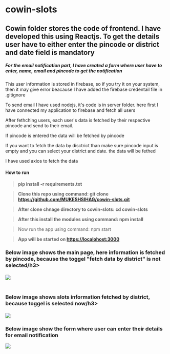 # cowin-slots
## Cowin folder stores the code of frontend. I have developed this using Reactjs. To get the details user have to either enter the pincode or district and date field is mandatory
<h5>For the email notification part, I have created a form where user have to enter, name, email and pincode to get the notification</h5>
<p>This user information is stored in firebase, so if you try it on your system, then it may give error beacause I have added the firebase credentail file in .gitignore</p>
<p>To send email I have used nodejs, it's code is in server folder. here first I have connected my application to firebase and fetch all users</p>
<p>After fethching users, each user's data is fetched by their respective pincode and send to their email.</p>

<p>If pincode is entered the data will be fetched by pincode</p>
<p>If you want to fetch the data by disctrict than make sure pincode input is empty and you can select your district and date. the data will be fethed</p>
<p>I have used axios to fetch the data</p>

<h4>How to run</h4>

>**pip install -r requirements.txt**

>**Clone this repo using command: git clone https://github.com/MUKESHSIHAG/cowin-slots.git**

> **After clone chnage directory to cowin-slots: cd cowin-slots**

> **After this install the modules using command: npm install**

>Now run the app using command: npm start

> **App will be started on <a href="https://localohost:3000">https://localohost:3000</a>**

<h3>Below image shows the main page, here information is fetched by pincode, because the toggel "fetch data by district" is not selected/h3>
<br></br>
<img src="https://user-images.githubusercontent.com/33174056/119399144-25f93d80-bcf6-11eb-9b7b-773fc2390c3b.png" />
<br></br>
<h3>Below image shows slots information fetched by district, because toggel is selected now/h3>
 <br></br>
<img src="https://user-images.githubusercontent.com/33174056/119399198-3ad5d100-bcf6-11eb-9f29-371b5a9bf202.png" />

<h3>Below image show the form where user can enter their details for email notification</h3>

<img src="https://user-images.githubusercontent.com/33174056/117564958-82d8df00-b0cc-11eb-931d-eaf15950f95a.png" />
